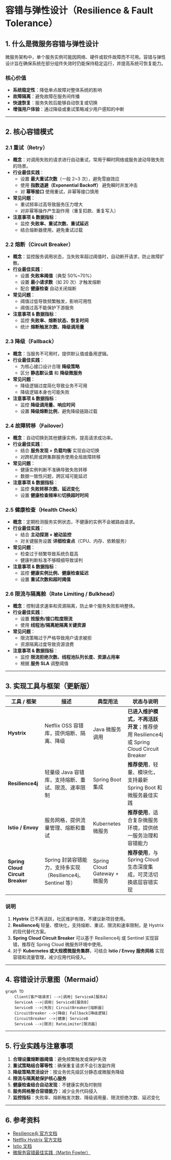 # 容错与弹性设计（Resilience & Fault Tolerance）

## 1. 什么是微服务容错与弹性设计
微服务架构中，单个服务实例可能因网络、硬件或软件故障而不可用。容错与弹性设计旨在确保系统在部分组件失效时仍能保持稳定运行，并提高系统可恢复能力。

### 核心价值
- **系统稳定性**：降低单点故障对整体系统的影响  
- **故障隔离**：避免故障在服务间传播  
- **快速恢复**：服务失败后能够自动恢复或切换  
- **增强用户体验**：通过降级或重试策略减少用户感知的中断  

---

## 2. 核心容错模式

### 2.1 重试（Retry）
- **概念**：对调用失败的请求进行自动重试，常用于瞬时网络或服务波动导致失败的场景。
- **行业最佳实践**：
  - 设置 **最大重试次数**（一般 2~3 次），避免雪崩效应  
  - 使用 **指数退避（Exponential Backoff）** 避免瞬时并发冲击  
  - 对 **幂等接口** 使用重试，非幂等接口慎用  
- **常见问题**：
  - 重试频率过高导致服务压力增大  
  - 对非幂等操作产生副作用（重复扣款、重复写入）  
- **注意事项 & 数据指标**：
  - 监控 **失败率、重试次数、重试延迟**  
  - 结合熔断器使用，避免重试过载

### 2.2 熔断（Circuit Breaker）
- **概念**：监控服务调用状态，当失败率超过阈值时，自动断开请求，防止故障扩散。
- **行业最佳实践**：
  - 设置 **失败率阈值**（典型 50%~70%）  
  - 设置 **最小请求数**（如 20 次）才触发熔断  
  - 配合 **健康检查** 自动关闭熔断  
- **常见问题**：
  - 阈值过低导致频繁触发，影响可用性  
  - 阈值过高不能保护下游服务  
- **注意事项 & 数据指标**：
  - 监控 **失败率、熔断状态、恢复时间**  
  - 统计 **熔断触发次数、降级调用量**  

### 2.3 降级（Fallback）
- **概念**：当服务不可用时，提供默认值或备用逻辑。
- **行业最佳实践**：
  - 为核心接口设计合理 **降级策略**  
  - 区分 **静态默认值** 和 **降级微服务**  
- **常见问题**：
  - 降级逻辑过度简化导致业务不可用  
  - 降级逻辑本身也可能失败  
- **注意事项 & 数据指标**：
  - 监控 **降级调用量、响应时间**  
  - 设置 **降级熔断比例**，避免降级链路过载

### 2.4 故障转移（Failover）
- **概念**：自动切换到其他健康实例，提高请求成功率。
- **行业最佳实践**：
  - 结合 **服务发现 + 负载均衡** 实现自动切换  
  - 对跨机房或跨集群服务使用全局故障转移  
- **常见问题**：
  - 健康实例判断不准确导致失败转移  
  - 数据一致性问题，跨区域可能延迟  
- **注意事项 & 数据指标**：
  - 监控 **失败转移次数、延迟变化**  
  - 设置 **健康检查频率**和**切换超时时间**

### 2.5 健康检查（Health Check）
- **概念**：定期检测服务实例状态，不健康的实例不会被路由请求。
- **行业最佳实践**：
  - 结合 **主动探测 + 被动监控**  
  - 对关键服务设置 **详细检查点**（CPU、内存、依赖服务）  
- **常见问题**：
  - 检查过于频繁导致系统负载高  
  - 健康判断标准不够精细导致误判  
- **注意事项 & 数据指标**：
  - 监控 **健康实例比例、健康检查延迟**  
  - 设置 **重试次数和超时阈值**

### 2.6 限流与隔离舱（Rate Limiting / Bulkhead）
- **概念**：控制请求速率和资源隔离，防止单个服务失败影响整体。
- **行业最佳实践**：
  - 设置 **按服务/接口粒度限流**  
  - 使用 **线程池/隔离舱隔离关键资源**  
- **常见问题**：
  - 限流策略过于严格导致用户请求被拒  
  - 资源隔离过度导致资源浪费  
- **注意事项 & 数据指标**：
  - 监控 **限流拒绝次数、线程池队列长度、资源占用率**  
  - 根据 **服务 SLA** 调整阈值

---

## 3. 实现工具与框架（更新版）

| 工具 / 框架 | 描述 | 典型用法 | 状态与说明 |
|------------|------|-----------|------------|
| **Hystrix** | Netflix OSS 容错库，提供熔断、隔离、降级 | Java 微服务调用 | **已进入维护模式，不再活跃开发**；推荐使用 Resilience4j 或 Spring Cloud Circuit Breaker |
| **Resilience4j** | 轻量级 Java 容错库，支持熔断、重试、限流、速率限制 | Spring Boot 集成 | **推荐使用**，轻量、模块化，支持最新 Spring Boot 和微服务最佳实践 |
| **Istio / Envoy** | 服务网格，提供流量管理、熔断和重试 | Kubernetes 微服务 | **推荐使用**，适合复杂微服务环境，提供统一服务治理和容错能力 |
| **Spring Cloud Circuit Breaker** | Spring 封装容错能力，支持多实现（Resilience4j、Sentinel 等） | Spring Cloud Gateway + 微服务 | **推荐使用**，与 Spring Cloud 生态深度集成，可灵活切换底层容错实现 |

### 说明
1. **Hystrix** 已不再活跃，社区维护有限，不建议新项目使用。  
2. **Resilience4j** 轻量、模块化，支持熔断、重试、限流和速率限制，是 Hystrix 的现代替代方案。  
3. **Spring Cloud Circuit Breaker** 可以基于 Resilience4j 或 Sentinel 实现容错，推荐在 Spring Cloud 微服务环境中使用。  
4. 对于 **Kubernetes 或大规模微服务集群**，可结合 **Istio / Envoy 服务网格** 实现容错和流量管理，减少应用代码侵入。

---

## 4. 容错设计示意图（Mermaid）

```mermaid
graph TD
    Client[客户端请求] -->|调用| ServiceA[服务A]
    ServiceA -->|调用| ServiceB[服务B]
    ServiceB -->|失败| CircuitBreaker[熔断器]
    CircuitBreaker -->|降级| Fallback[降级逻辑]
    CircuitBreaker -->|健康| ServiceB
    ServiceA -->|限流| RateLimiter[限流器]
````

---

## 5. 行业实践与注意事项

1. **合理设置熔断器阈值**：避免频繁触发或保护失效
2. **重试策略结合幂等性**：确保重复请求不会引发副作用
3. **降级策略灵活设计**：按业务优先级区分静态或微服务降级
4. **限流与隔离舱保护核心服务**
5. **健康检查结合自动发现**：不健康实例及时剔除
6. **服务网格整合容错能力**：减少业务代码侵入
7. **监控指标**：失败率、熔断触发次数、降级调用量、限流拒绝次数、延迟变化

---

## 6. 参考资料

* [Resilience4j 官方文档](https://resilience4j.readme.io/)
* [Netflix Hystrix 官方文档](https://github.com/Netflix/Hystrix)
* [Istio 文档](https://istio.io/latest/docs/concepts/what-is-istio/)
* [微服务容错最佳实践（Martin Fowler）](https://martinfowler.com/articles/microservice-trade-offs.html)

